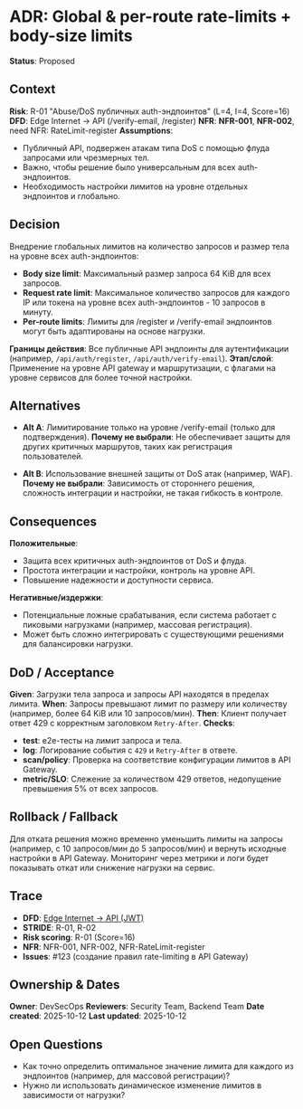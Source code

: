 # ADR: **Global & per-route rate-limits + body-size limits**

**Status**: Proposed

## Context

**Risk**: R-01 "Abuse/DoS публичных auth-эндпоинтов" (L=4, I=4, Score=16)
**DFD**: Edge Internet → API (/verify-email, /register)
**NFR**: **NFR-001**, **NFR-002**, need NFR: RateLimit-register
**Assumptions**:

* Публичный API, подвержен атакам типа DoS с помощью флуда запросами или чрезмерных тел.
* Важно, чтобы решение было универсальным для всех auth-эндпоинтов.
* Необходимость настройки лимитов на уровне отдельных эндпоинтов и глобально.

## Decision

Внедрение глобальных лимитов на количество запросов и размер тела на уровне всех auth-эндпоинтов:

* **Body size limit**: Максимальный размер запроса 64 KiB для всех запросов.
* **Request rate limit**: Максимальное количество запросов для каждого IP или токена на уровне всех auth-эндпоинтов - 10 запросов в минуту.
* **Per-route limits**: Лимиты для /register и /verify-email эндпоинтов могут быть адаптированы на основе нагрузки.

**Границы действия**: Все публичные API эндпоинты для аутентификации (например, `/api/auth/register`, `/api/auth/verify-email`).
**Этап/слой**: Применение на уровне API gateway и маршрутизации, с флагами на уровне сервисов для более точной настройки.

## Alternatives

* **Alt A**: Лимитирование только на уровне /verify-email (только для подтверждения).
  **Почему не выбрали**: Не обеспечивает защиты для других критичных маршрутов, таких как регистрация пользователей.

* **Alt B**: Использование внешней защиты от DoS атак (например, WAF).
  **Почему не выбрали**: Зависимость от стороннего решения, сложность интеграции и настройки, не такая гибкость в контроле.

## Consequences

**Положительные**:

* Защита всех критичных auth-эндпоинтов от DoS и флуда.
* Простота интеграции и настройки, контроль на уровне API.
* Повышение надежности и доступности сервиса.

**Негативные/издержки**:

* Потенциальные ложные срабатывания, если система работает с пиковыми нагрузками (например, массовая регистрация).
* Может быть сложно интегрировать с существующими решениями для балансировки нагрузки.

## DoD / Acceptance

**Given**: Загрузки тела запроса и запросы API находятся в пределах лимита.
**When**: Запросы превышают лимит по размеру или количеству (например, более 64 KiB или 10 запросов/мин).
**Then**: Клиент получает ответ 429 с корректным заголовком `Retry-After`.
**Checks**:

* **test**: e2e-тесты на лимит запроса и тела.
* **log**: Логирование события с `429` и `Retry-After` в ответе.
* **scan/policy**: Проверка на соответствие конфигурации лимитов в API Gateway.
* **metric/SLO**: Слежение за количеством 429 ответов, недопущение превышения 5% от всех запросов.

## Rollback / Fallback

Для отката решения можно временно уменьшить лимиты на запросы (например, с 10 запросов/мин до 5 запросов/мин) и вернуть исходные настройки в API Gateway.
Мониторинг через метрики и логи будет показывать откат или снижение нагрузки на сервис.

## Trace

* **DFD**: [Edge Internet → API (JWT)](SEMENARS/S05/S05_DFD.md)
* **STRIDE**: R-01, R-02
* **Risk scoring**: R-01 (Score=16)
* **NFR**: NFR-001, NFR-002, NFR-RateLimit-register
* **Issues**: #123 (создание правил rate-limiting в API Gateway)

## Ownership & Dates

**Owner**: DevSecOps
**Reviewers**: Security Team, Backend Team
**Date created**: 2025-10-12
**Last updated**: 2025-10-12

## Open Questions

* Как точно определить оптимальное значение лимита для каждого из эндпоинтов (например, для массовой регистрации)?
* Нужно ли использовать динамическое изменение лимитов в зависимости от нагрузки?